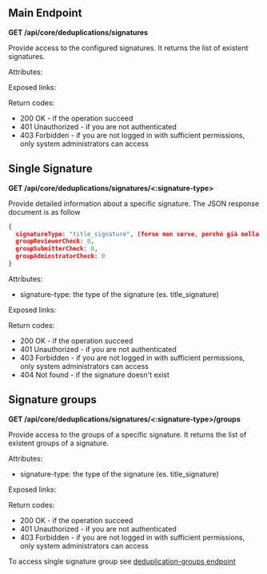 ## Main Endpoint
**GET /api/core/deduplications/signatures**   

Provide access to the configured signatures. It returns the list of existent signatures.

Attributes:

Exposed links:

Return codes:
* 200 OK - if the operation succeed
* 401 Unauthorized - if you are not authenticated
* 403 Forbidden - if you are not logged in with sufficient permissions, only system administrators can access

## Single Signature
**GET /api/core/deduplications/signatures/<:signature-type>**

Provide detailed information about a specific signature. The JSON response document is as follow

```json
{
  signatureType: "title_signature", (forse non serve, perché già nella chiamata é incluso il signatureType
  groupReviewerCheck: 0,
  groupSubmitterCheck: 0,
  groupAdminstratorCheck: 0
}
```

Attributes:
* signature-type: the type of the signature (es. title_signature)

Exposed links:

Return codes:
* 200 OK - if the operation succeed
* 401 Unauthorized - if you are not authenticated
* 403 Forbidden - if you are not logged in with sufficient permissions, only system administrators can access
* 404 Not found - if the signature doesn't exist

## Signature groups
**GET /api/core/deduplications/signatures/<:signature-type>/groups**

Provide access to the groups of a specific signature. It returns the list of existent groups of a signature.

Attributes:
* signature-type: the type of the signature (es. title_signature)

Exposed links:

Return codes:
* 200 OK - if the operation succeed
* 401 Unauthorized - if you are not authenticated
* 403 Forbidden - if you are not logged in with sufficient permissions, only system administrators can access

To access single signature group see [deduplication-groups endpoint](deduplication-groups.md#main-endpoint)
